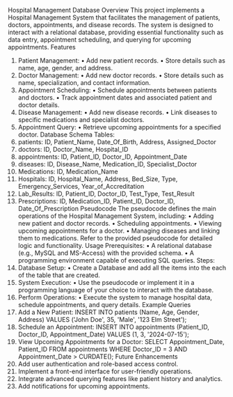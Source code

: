 Hospital Management Database
Overview
This project implements a Hospital Management System that facilitates the management of patients, doctors, appointments, and disease records. The system is designed to interact with a relational database, providing essential functionality such as data entry, appointment scheduling, and querying for upcoming appointments.
Features
1.	Patient Management:
•	Add new patient records.
•	Store details such as name, age, gender, and address.
2.	Doctor Management:
•	Add new doctor records.
•	Store details such as name, specialization, and contact information.
3.	Appointment Scheduling:
•	Schedule appointments between patients and doctors.
•	Track appointment dates and associated patient and doctor details.
4.	Disease Management:
•	Add new disease records.
•	Link diseases to specific medications and specialist doctors.
5.	Appointment Query:
•	Retrieve upcoming appointments for a specified doctor.
Database Schema
Tables:
1.	patients:  ID, Patient_Name, Date_Of_Birth, Address, Assigned_Doctor
2.	doctors: ID, Doctor_Name, Hospital_ID 
3.	appointments: ID, Patient_ID, Doctor_ID, Appointment_Date
4.	diseases: ID, Disease_Name, Medication_ID, Specialist_Doctor
5.	Medications:  ID, Medication_Name
6.	Hospitals: ID, Hospital_Name, Address, Bed_Size, Type, Emergency_Services, Year_of_Accreditation
7.	Lab_Results: ID, Patient_ID, Doctor_ID, Test_Type, Test_Result
8.	Prescriptions: ID, Medication_ID, Patient_ID, Doctor_ID, Date_Of_Prescription
Pseudocode
The pseudocode defines the main operations of the Hospital Management System, including:
•	Adding new patient and doctor records.
•	Scheduling appointments.
•	Viewing upcoming appointments for a doctor.
•	Managing diseases and linking them to medications.
Refer to the provided pseudocode for detailed logic and functionality.
Usage
Prerequisites:
•	A relational database (e.g., MySQL and MS-Access) with the provided schema.
•	A programming environment capable of executing SQL queries.
Steps:
1.	Database Setup:
•	Create a Database and add all the items into the each of the table that are created.
2.	System Execution:
•	Use the pseudocode or implement it in a programming language of your choice to interact with the database.
3.	Perform Operations:
•	Execute the system to manage hospital data, schedule appointments, and query details.
Example Queries
1.	Add a New Patient:
INSERT INTO patients (Name, Age, Gender, Address) VALUES ('John Doe', 35, 'Male', '123 Elm Street');
2.	Schedule an Appointment:
INSERT INTO appointments (Patient_ID, Doctor_ID, Appointment_Date) VALUES (1, 3, '2024-07-15');
3.	View Upcoming Appointments for a Doctor:
SELECT Appointment_Date, Patient_ID FROM appointments WHERE Doctor_ID = 3 AND Appointment_Date > CURDATE();
Future Enhancements
1.	Add user authentication and role-based access control.
2.	Implement a front-end interface for user-friendly operations.
3.	Integrate advanced querying features like patient history and analytics.
4.	Add notifications for upcoming appointments.

